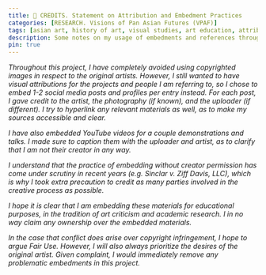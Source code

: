 ```yaml
---
title: 📄 CREDITS. Statement on Attribution and Embedment Practices
categories: [RESEARCH. Visions of Pan Asian Futures (VPAF)]
tags: [asian art, history of art, visual studies, art education, attribution statement]
description: Some notes on my usage of embedments and references throughout the VPAF project.
pin: true
---
```


*Throughout this project, I have completely avoided using copyrighted images in respect to the original artists. However, I still wanted to have visual attributions for the projects and people I am referring to, so I chose to embed 1-2 social media posts and profiles per entry instead. For each post, I gave credit to the artist, the photography (if known), and the uploader (if different). I try to hyperlink any relevant materials as well, as to make my sources accessible and clear.*

*I have also embedded YouTube videos for a couple demonstrations and talks. I made sure to caption them with the uploader and artist, as to clarify that I am not their creator in any way.*

*I understand that the practice of embedding without creator permission has come under scrutiny in recent years (e.g. Sinclar v. Ziff Davis, LLC), which is why I took extra precaution to credit as many parties involved in the creative process as possible.*

*I hope it is clear that I am embedding these materials for educational purposes, in the tradition of art criticism and academic research. I in no way claim any ownership over the embedded materials.*

*In the case that conflict does arise over copyright infringement, I hope to argue Fair Use. However, I will also always prioritize the desires of the original artist. Given complaint, I would immediately remove any problematic embedments in this project.*